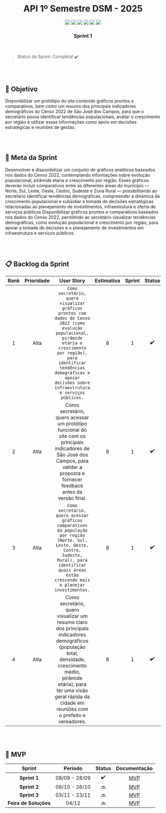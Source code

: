 
<div align="center">
  
  # API 1º Semestre DSM - 2025

</div>

<div align="center">
 <a href="https://docs.python.org/3/"><img src = "https://img.shields.io/badge/python-3670A0?style=for-the-badge&logo=python&logoColor=ffdd54"/></a>
 <a href="https://www.w3schools.com/tags/tag_doctype.asp"><img src = "https://img.shields.io/badge/html5-%23E34F26.svg?style=for-the-badge&logo=html5&logoColor=white"/></a>
 <a href="https://www.w3schools.com/css/"><img src = "https://img.shields.io/badge/css3-%231572B6.svg?style=for-the-badge&logo=css3&logoColor=white"/></a>
 <a href="http://colab.google/"><img src = "https://img.shields.io/badge/Google%20Colab%20-%20%23F9AB00?style=for-the-badge&logo=Google%20Colab&logoColor=black"/></a>
 <a href="https://pandas.pydata.org/"><img src = "https://img.shields.io/badge/pandas-%23150458?style=for-the-badge&logo=pandas"/></a>
 <a href= "https://www.figma.com/pt-br/"><img src="https://img.shields.io/badge/FIGMA-%23F24E1E?style=for-the-badge&logo=figma&logoColor=black"/></a>
</div>

<div align="center">

  ### Sprint 1
  
</div>

<br>

> Status da Sprint: Completa! ✔️

</br>

<br>

## :round_pushpin: Objetivo

Disponibilizar um protótipo do site contendo gráficos prontos e comparativos, bem como um resumo dos principais indicadores demográficos do Censo 2022 de São José dos Campos, para que o secretário possa identificar tendências populacionais, avaliar o crescimento por região e utilizar essas informações como apoio em decisões estratégicas e reuniões de gestão.

</br>


<br>

## :dart: Meta da Sprint

Desenvolver e disponibilizar um conjunto de gráficos analíticos baseados nos dados do Censo 2022, contemplando informações sobre evolução populacional, pirâmide etária e crescimento por região. Esses gráficos deverão incluir comparativos entre as diferentes áreas do município — Norte, Sul, Leste, Oeste, Centro, Sudeste e Zona Rural — possibilitando ao secretário identificar tendências demográficas, compreender a dinâmica de crescimento populacional e subsidiar a tomada de decisões estratégicas relacionadas ao planejamento de investimentos, infraestrutura e oferta de serviços públicos.Disponibilizar gráficos prontos e comparativos baseados nos dados do Censo 2022, permitindo ao secretário visualizar tendências demográficas, como evolução populacional e crescimento por região, para apoiar a tomada de decisões e o planejamento de investimentos em infraestrutura e serviços públicos.

</br>


<br>

## 📋 Backlog da Sprint

|      Rank      |    Prioridade   |                    User Story                           |    Estimativa   |  Sprint  | Status | Meta |
| :------------: | :-------------: | :-----------------------------------------------------: | :-------------: |  :-----: | :----: |:----:|
|  1  | Alta  | ``` Como secretário, quero visualizar gráficos prontos com dados do Censo 2022 (como evolução populacional, pirâmide etária e crescimento por região), para identificar tendências demográficas e apoiar decisões sobre infraestrutura e serviços públicos. ```  | 8 | 1 | ✔️ | :heavy_multiplication_x: |
|  2  | Alta  | Como secretário, quero acessar um protótipo funcional do site com os principais indicadores de São José dos Campos, para validar a proposta e fornecer feedback antes da versão final. | 8 | 1 | ✔️
|  3  | Alta  | ```	Como secretário, quero acessar gráficos comparativos da população por região (Norte, Sul, Leste, Oeste, Centro, Sudeste, Rural), para identificar quais áreas estão crescendo mais e planejar investimentos. ```  | 8 | 1 | ✔️ | :heavy_multiplication_x: |
|  4  | Alta  | Como secretário, quero visualizar um resumo claro dos principais indicadores demográficos (população total, densidade, crescimento médio, pirâmide etária), para ter uma visão geral rápida da cidade em reuniões com o prefeito e vereadores. | 8 | 1 | ✔️ 


</br>

<br>

## 📂 MVP 

| Sprint | Período |Status| Documentação |
|:------:|:-------:|:------------:|:----------:|
| **Sprint 1**  | 08/09 - 28/09 | ✔️ | [MVP](https://youtu.be/03TNUyL9tUg?si=OSNxtr4BpAINg_1R) |
| **Sprint 2**  | 06/10 - 26/10 |🔜| [MVP](doc/Sprints/Sprint_2) |
| **Sprint 3**  | 03/11 - 23/11 | 🔜| [MVP](doc/Sprints/Sprint_3) |
| **Feira de Soluções** | 04/12 | 🔜| [MVP](README.md)|


</br>
